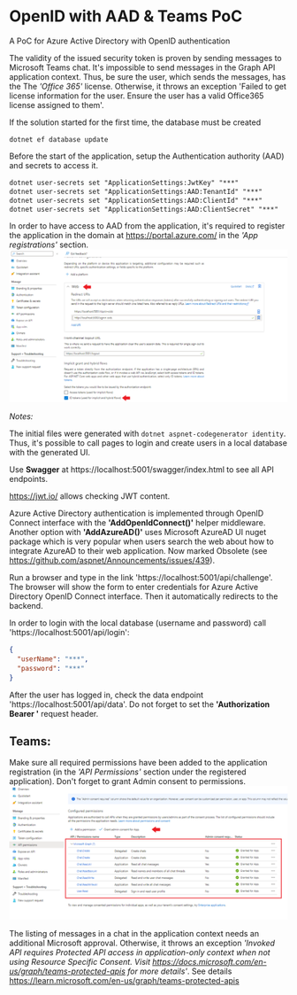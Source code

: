 # OpenID with AAD & Teams PoC

A PoC for Azure Active Directory with OpenID authentication

The validity of the issued security token is proven by sending messages to Microsoft Teams chat. It's impossible to send messages in the Graph API application context. Thus, be sure the user, which sends the messages, has the The _'Office 365'_ license. Otherwise, it throws an exception 'Failed to get license information for the user. Ensure the user has a valid Office365 license assigned to them'.

If the solution started for the first time, the database must be created
```
dotnet ef database update
```

Before the start of the application, setup the Authentication authority (AAD) and secrets to access it.  
```
dotnet user-secrets set "ApplicationSettings:JwtKey" "***"
dotnet user-secrets set "ApplicationSettings:AAD:TenantId" "***"
dotnet user-secrets set "ApplicationSettings:AAD:ClientId" "***"
dotnet user-secrets set "ApplicationSettings:AAD:ClientSecret" "***"
```

In order to have access to AAD from the application, it's required to register the application in the domain at https://portal.azure.com/ in the _'App registrations'_ section.
![_'App registrations'_](doc/images/app-regs.png) 

_Notes:_

The initial files were generated with ```dotnet aspnet-codegenerator identity```. Thus, it's possible to call pages to login and create users in a local database with the generated UI.

Use __Swagger__ at https://localhost:5001/swagger/index.html to see all API endpoints.

https://jwt.io/ allows checking JWT content.

Azure Active Directory authentication is implemented through OpenID Connect interface with the __'AddOpenIdConnect()'__ helper middleware. Another option with __'AddAzureAD()'__ uses Microsoft AzureAD UI nuget package which is very popular when users search the web about how to integrate AzureAD to their web application. Now marked Obsolete (see https://github.com/aspnet/Announcements/issues/439).

Run a browser and type in the link 'https://localhost:5001/api/challenge'. The browser will show the form to enter credentials for Azure Active Directory OpenID Connect interface.
Then it automatically redirects to the backend.

In order to login with the local database (username and password) call 'https://localhost:5001/api/login':
```json
{
  "userName": "***",
  "password": "***"
}
```

After the user has logged in, check the data endpoint 'https://localhost:5001/api/data'. Do not forget to set the __'Authorization Bearer <token base64>'__ request header.

## Teams:

Make sure all required permissions have been added to the application registration (in the _'API Permissions'_ section under the registered application). Don't forget to grant Admin consent to permissions. 
![API Permissions](doc/images/app-perms.png)

The listing of messages in a chat in the application context needs an additional Microsoft approval. Otherwise, it throws an exception _'Invoked API requires Protected API access in application-only context when not using Resource Specific Consent. Visit https://docs.microsoft.com/en-us/graph/teams-protected-apis for more details'_.
See details https://learn.microsoft.com/en-us/graph/teams-protected-apis